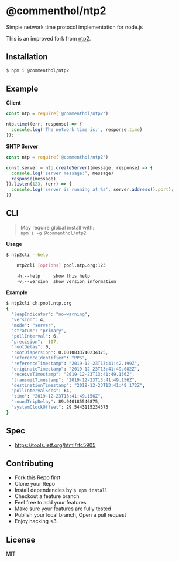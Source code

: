 # @commenthol/ntp2

Simple network time protocol implementation for node.js

<!--

![NPM version](https://img.shields.io/npm/v/ntp2.svg?style=flat)
[![Build Status](https://travis-ci.org/song940/node-ntp.svg?branch=master)](https://travis-ci.org/song940/node-ntp)

-->

This is an improved fork from [ntp2](https://github.com/song940/node-ntp).

## Installation

```bash
$ npm i @commenthol/ntp2
```

## Example

**Client**

```js
const ntp = require('@commenthol/ntp2')

ntp.time((err, response) => {
  console.log('The network time is:', response.time)
});
```

**SNTP Server**

```js
const ntp = require('@commenthol/ntp2')

const server = ntp.createServer((message, response) => {
  console.log('server message:', message)
  response(message)
}).listen(123, (err) => {
  console.log('server is running at %s', server.address().port);
})
```

## CLI

> May require global install with:  
> `npm i -g @commenthol/ntp2`

**Usage**

```bash
$ ntp2cli --help

    ntp2cli [options] pool.ntp.org:123

    -h,--help     show this help
    -v,--version  show version information
```    

**Example**

```bash
$ ntp2cli ch.pool.ntp.org
{
  "leapIndicator": "no-warning",
  "version": 4,
  "mode": "server",
  "stratum": "primary",
  "pollInterval": 6,
  "precision": -107,
  "rootDelay": 0,
  "rootDispersion": 0.0010833740234375,
  "referenceIdentifier": "PPS",
  "referenceTimestamp": "2019-12-23T13:41:42.199Z",
  "originateTimestamp": "2019-12-23T13:41:49.082Z",
  "receiveTimestamp": "2019-12-23T13:41:49.156Z",
  "transmitTimestamp": "2019-12-23T13:41:49.156Z",
  "destinationTimestamp": "2019-12-23T13:41:49.172Z",
  "pollIntervalSecs": 64,
  "time": "2019-12-23T13:41:49.156Z",
  "roundTripDelay": 89.940185546875,
  "systemClockOffset": 29.5443115234375
}
```

## Spec

- https://tools.ietf.org/html/rfc5905

## Contributing

- Fork this Repo first
- Clone your Repo
- Install dependencies by `$ npm install`
- Checkout a feature branch
- Feel free to add your features
- Make sure your features are fully tested
- Publish your local branch, Open a pull request
- Enjoy hacking <3

## License

MIT
